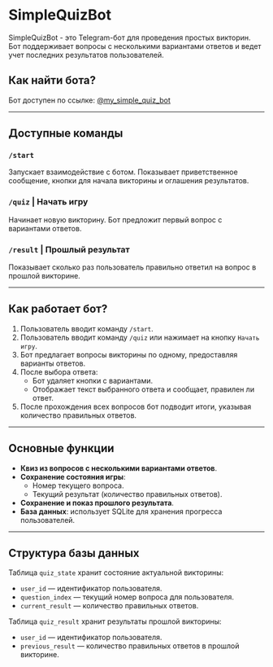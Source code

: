 # SimpleQuizBot

SimpleQuizBot - это Telegram-бот для проведения простых викторин. Бот поддерживает вопросы с несколькими вариантами ответов и ведет учет последних результатов пользователей.

## Как найти бота?

Бот доступен по ссылке: [@my_simple_quiz_bot](https://t.me/my_simple_quiz_bot)

---

## Доступные команды

### `/start`
Запускает взаимодействие с ботом. Показывает приветственное сообщение, кнопки для начала викторины и оглашения результатов.

### `/quiz` | Начать игру
Начинает новую викторину. Бот предложит первый вопрос с вариантами ответов.

### `/result` | Прошлый результат
Показывает сколько раз пользователь правильно ответил на вопрос в прошлой викторине.

---

## Как работает бот?

1. Пользователь вводит команду `/start`.
2. Пользователь вводит команду `/quiz` или нажимает на кнопку `Начать игру`.
3. Бот предлагает вопросы викторины по одному, предоставляя варианты ответов.
4. После выбора ответа:
   - Бот удаляет кнопки с вариантами.
   - Отображает текст выбранного ответа и сообщает, правилен ли ответ.
5. После прохождения всех вопросов бот подводит итоги, указывая количество правильных ответов.

---

## Основные функции

- **Квиз из вопросов с несколькими вариантами ответов**.
- **Сохранение состояния игры**:
  - Номер текущего вопроса.
  - Текущий результат (количество правильных ответов).
- **Сохранение и показ прошлого результата**.
- **База данных**: использует SQLite для хранения прогресса пользователей.

---

## Структура базы данных

Таблица `quiz_state` хранит состояние актуальной викторины:
- `user_id` — идентификатор пользователя.
- `question_index` — текущий номер вопроса для пользователя.
- `current_result` — количество правильных ответов.

Таблица `quiz_result` хранит результаты прошлой викторины:
- `user_id` — идентификатор пользователя.
- `previous_result` — количество правильных ответов в прошлой викторине.